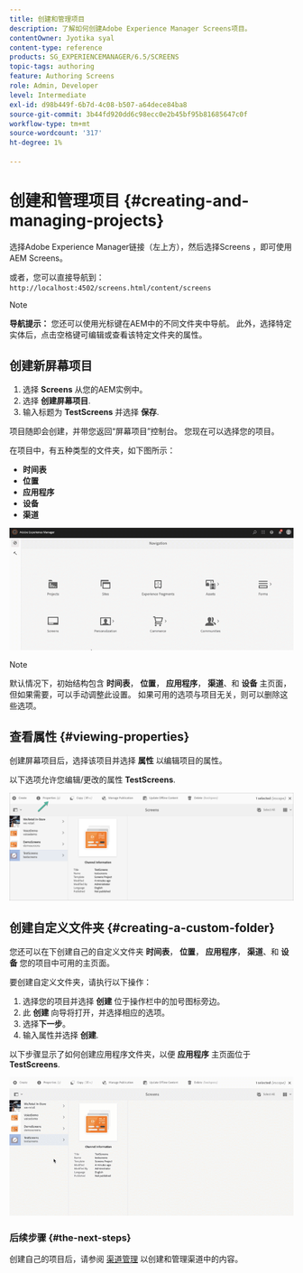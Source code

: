 ```yaml
---
title: 创建和管理项目
description: 了解如何创建Adobe Experience Manager Screens项目。
contentOwner: Jyotika syal
content-type: reference
products: SG_EXPERIENCEMANAGER/6.5/SCREENS
topic-tags: authoring
feature: Authoring Screens
role: Admin, Developer
level: Intermediate
exl-id: d98b449f-6b7d-4c08-b507-a64dece84ba8
source-git-commit: 3b44fd920dd6c98ecc0e2b45bf95b81685647c0f
workflow-type: tm+mt
source-wordcount: '317'
ht-degree: 1%

---
```


# 创建和管理项目 {#creating-and-managing-projects}

选择Adobe Experience Manager链接（左上方），然后选择Screens ，即可使用AEM Screens。

或者，您可以直接导航到： `http://localhost:4502/screens.html/content/screens`

>[!NOTE]
>**导航提示：**
>您还可以使用光标键在AEM中的不同文件夹中导航。 此外，选择特定实体后，点击空格键可编辑或查看该特定文件夹的属性。

## 创建新屏幕项目

1. 选择 **Screens** 从您的AEM实例中。
1. 选择 **创建屏幕项目**.
1. 输入标题为 **TestScreens** 并选择 **保存**.

项目随即会创建，并带您返回“屏幕项目”控制台。 您现在可以选择您的项目。

在项目中，有五种类型的文件夹，如下图所示：

* **时间表**
* **位置**
* **应用程序**
* **设备**
* **渠道**

![player1](assets/create-project.gif)

>[!NOTE]
>
>默认情况下，初始结构包含 **时间表**， **位置**， **应用程序**， **渠道**、和 **设备** 主页面，但如果需要，可以手动调整此设置。 如果可用的选项与项目无关，则可以删除这些选项。


## 查看属性 {#viewing-properties}

创建屏幕项目后，选择该项目并选择 **属性** 以编辑项目的属性。

以下选项允许您编辑/更改的属性 **TestScreens**.

![图像](assets/create-project2.png)

## 创建自定义文件夹 {#creating-a-custom-folder}

您还可以在下创建自己的自定义文件夹 **时间表**， **位置**， **应用程序**， **渠道**、和 **设备** 您的项目中可用的主页面。

要创建自定义文件夹，请执行以下操作：

1. 选择您的项目并选择 **创建** 位于操作栏中的加号图标旁边。
1. 此 **创建** 向导将打开，并选择相应的选项。
1. 选择&#x200B;**下一步**。
1. 输入属性并选择 **创建**.

以下步骤显示了如何创建应用程序文件夹，以便 **应用程序** 主页面位于 **TestScreens**.

![player2-1](assets/create-project3.gif)

### 后续步骤 {#the-next-steps}

创建自己的项目后，请参阅 [渠道管理](managing-channels.md) 以创建和管理渠道中的内容。
